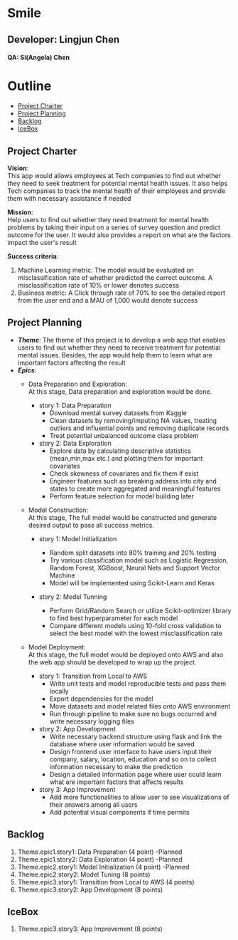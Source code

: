 # Smile
## Developer: Lingjun Chen
#### QA: Si(Angela) Chen
# Outline

-   [Project Charter](https://github.com/Ivanclj/Smile/blob/d35348804c4b6943c13673f204d25871ecf6d078/README.md#project-charter)
-   [Project Planning](https://github.com/Ivanclj/Smile/blob/d35348804c4b6943c13673f204d25871ecf6d078/README.md#project-planning)
-   [Backlog](https://github.com/Ivanclj/Smile/blob/d35348804c4b6943c13673f204d25871ecf6d078/README.md#backlog)
-   [IceBox](https://github.com/Ivanclj/Smile/blob/d35348804c4b6943c13673f204d25871ecf6d078/README.md#IceBox)

## [](https://github.com/Ivanclj/Smile/blob/d35348804c4b6943c13673f204d25871ecf6d078/README.md#project-charter)Project Charter

**Vision**:  
This app would allows employees at Tech companies to find out whether they need to seek treatment for potential mental health issues. It also helps Tech companies to track the mental health of their employees and provide them with necessary assistance if needed

**Mission**:  
Help users to find out whether they need treatment for mental health problems by taking their input on a series of survey question and predict outcome for the user. It would also provides a report on what are the factors impact the user's result

**Success criteria**:  
1. Machine Learning metric: The model would be evaluated on misclassification rate of whether predicted the correct outcome. A misclassification rate of 10% or lower denotes success  
2. Business metric: A Click through rate of 70% to see the detailed report from the user end and a MAU of 1,000 would denote success

## [](https://github.com/Ivanclj/Smile/blob/d35348804c4b6943c13673f204d25871ecf6d078/README.md#project-planning)Project Planning

-   _**Theme**_: The theme of this project is to develop a web app that enables users to find out whether they need to receive treatment for potential mental issues. Besides, the app would help them to learn what are important factors affecting the result
-   _**Epics**_:
    -   Data Preparation and Exploration:  
        At this stage, Data preparation and exploration would be done.
        
        -   story 1: Data Preparation
            -   Download mental survey datasets from Kaggle
            -   Clean datasets by removing/imputing NA values, treating outliers and influential points and removing duplicate records
            -   Treat potential unbalanced outcome class problem
        -   story 2: Data Exploration
            -   Explore data by calculating descriptive statistics (mean,min,max etc.) and plotting them for important covariates
            -   Check skewness of covariates and fix them if exist
            -   Engineer features such as breaking address into city and states to create more aggregated and meaningful features
            -   Perform feature selection for model building later
    -   Model Construction:  
        At this stage, The full model would be constructed and generate desired output to pass all success metrics.
        
        -   story 1: Model Initialization
            
            -   Random split datasets into 80% training and 20% testing
            -   Try various classification model such as Logistic Regression, Random Forest, XGBoost, Neural Nets and Support Vector Machine
            -   Model will be implemented using Scikit-Learn and Keras
        -   story 2: Model Tunning
            
            -   Perform Grid/Random Search or utilize Scikit-optimizer library to find best hyperparameter for each model
            -   Compare different models using 10-fold cross validation to select the best model with the lowest misclassification rate
    -   Model Deployment:  
        At this stage, the full model would be deployed onto AWS and also the web app should be developed to wrap up the project.
        
        -   story 1: Transition from Local to AWS
            -   Write unit tests and model reproducible tests and pass them locally
            -   Export dependencies for the model
            -   Move datasets and model related files onto AWS environment
            -   Run through pipeline to make sure no bugs occurred and write necessary logging files
        -   story 2: App Development
            -   Write necessary backend structure using flask and link the database where user information would be saved
            -   Design frontend user interface to have users input their company, salary, location, education and so on to collect information necessary to make the prediction
            -   Design a detailed information page where user could learn what are important factors that affects results
        -   story 3: App Improvement
            -   Add more functionalities to allow user to see visualizations of their answers among all users
            -   Add potential visual components if time permits

## [](https://github.com/Ivanclj/Smile/blob/d35348804c4b6943c13673f204d25871ecf6d078/README.md#backlog)Backlog

1.  Theme.epic1.story1: Data Preparation (4 point) -Planned
2.  Theme.epic1.story2: Data Exploration (4 point) -Planned
3.  Theme.epic2.story1: Model Initialization (4 point) -Planned
4.  Theme.epic2.story2: Model Tuning (8 points)
5.  Theme.epic3.story1: Transition from Local to AWS (4 points)
6.  Theme.epic3.story2: App Development (8 points)

## [](https://github.com/Ivanclj/Smile/blob/d35348804c4b6943c13673f204d25871ecf6d078/README.md#icebox)IceBox

1.  Theme.epic3.story3: App Improvement (8 points)
<!--stackedit_data:
eyJoaXN0b3J5IjpbLTE3MTQzNDE1ODIsODcwMzM4NTc1XX0=
-->